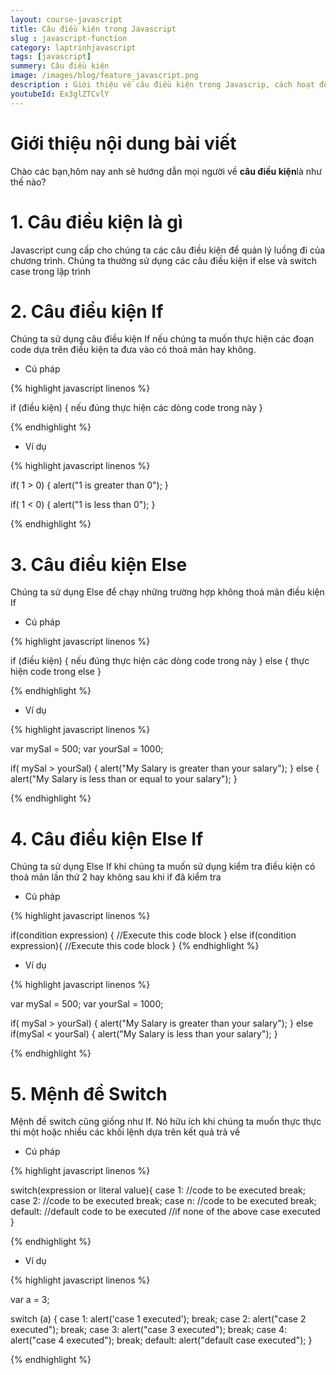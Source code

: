 ```yaml
---
layout: course-javascript
title: Câu điều kiện trong Javascript  
slug : javascript-function
category: laptrinhjavascript
tags: [javascript]
summery: Câu điều kiện   
image: /images/blog/feature_javascript.png
description : Giới thiệu về câu điều kiện trong Javascrip, cách hoạt động của câu điều kiện trong Javascript
youtubeId: Ex3glZTCvlY
---
```


# **Giới thiệu nội dung bài viết**

Chào các bạn,hôm nay anh sẽ hướng dẫn mọi người về <b>câu điều kiện</b>là như thế nào?

# **1. Câu điều kiện là gì**

Javascript cung cấp cho chúng ta các câu điều kiện để quản lý luồng đi của chương trình. Chúng ta thường sử dụng các câu điều kiện if else và switch case trong lập trình


# **2. Câu điều kiện If**

Chúng ta sử dụng câu điều kiện If nếu chúng ta muốn thực hiện các đoạn code dựa trên điều kiện ta đưa vào có thoả mản hay không.

- Cú pháp

{% highlight javascript  linenos %}

 if (điều kiện) {
   nếu đúng thực hiện các dòng code trong này
 }

{% endhighlight %}

- Ví dụ

{% highlight javascript  linenos %}

if( 1 > 0)
{
    alert("1 is greater than 0");
}

if( 1 < 0)
{
    alert("1 is less than 0");
}

{% endhighlight %}

# **3. Câu điều kiện Else**

Chúng ta sử dụng Else để chạy những trường hợp không thoả mãn điều kiện If

- Cú pháp

{% highlight javascript  linenos %}

 if (điều kiện) {
   nếu đúng thực hiện các dòng code trong này
 } else {
   thực hiện code trong else
}

{% endhighlight %}

- Ví dụ 

{% highlight javascript  linenos %}

var mySal = 500;
var yourSal = 1000;

if( mySal > yourSal)
{
    alert("My Salary is greater than your salary");
}
else
{
    alert("My Salary is less than or equal to your salary");
}

{% endhighlight %}

# **4. Câu điều kiện Else If**

Chúng ta sử dụng Else If khi chúng ta muốn sử dụng kiểm tra điều kiện có thoả mãn lần thứ 2 hay không sau khi if đã kiểm tra

- Cú pháp

{% highlight javascript  linenos %}

if(condition expression)
{
    //Execute this code block
}
else if(condition expression){ 
    //Execute this code block
}
{% endhighlight %}

- Ví dụ 

{% highlight javascript  linenos %}

var mySal = 500;
var yourSal = 1000;

if( mySal > yourSal)
{
    alert("My Salary is greater than your salary");
}
else if(mySal < yourSal)
{
    alert("My Salary is less than your salary");
}

{% endhighlight %}

# **5. Mệnh đề Switch**

Mệnh đề switch cũng giống như If. Nó hữu ích khi chúng ta muốn thực thực thi một hoặc nhiều các khối lệnh dựa trên kết quả trả về

- Cú pháp

{% highlight javascript  linenos %}

switch(expression or literal value){
    case 1:
        //code to be executed
      break;
    case 2:
        //code to be executed
        break;
    case n:
        //code to be executed
        break;
    default:
        //default code to be executed 
        //if none of the above case executed
}

{% endhighlight %}

- Ví dụ 

{% highlight javascript  linenos %}

var a = 3;

switch (a) {
    case 1:
        alert('case 1 executed');
        break;
    case 2:
        alert("case 2 executed");
        break;
   case 3:
        alert("case 3 executed");
        break;
    case 4:
        alert("case 4 executed");
        break;
    default:
        alert("default case executed");
}

{% endhighlight %}







